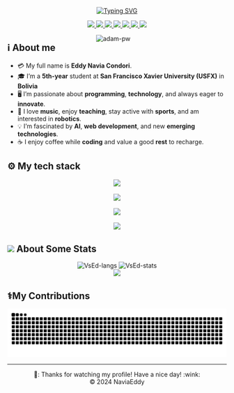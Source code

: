 <p align="center">
  <a href="https://github.com/NaviaEddy"><img src="https://readme-typing-svg.herokuapp.com?font=Pacifico&size=47&duration=6000&pause=800&color=58a6ff&center=true&vCenter=true&width=850&height=120&lines=Hi%2C+%F0%9F%91%8B+I+am+VsEd;Computer+Science+Engineering+Student" alt="Typing SVG" /></a>
</p>

<p align="center">
  <a href="mailto:eddy.navia.405@gmail.com">
    <img src="https://img.shields.io/badge/Gmail-D14836?style=for-the-badge&logo=gmail&logoColor=white"/>
  </a>
  
  <a href="https://github.com/NaviaEddy">
    <img src="https://img.shields.io/badge/GitHub-100000?style=for-the-badge&logo=github&logoColor=white"/>
  </a>
  
  <a href="https://gitlab.com/NaviaEddy">
    <img src="https://img.shields.io/badge/GitLab-330F63?style=for-the-badge&logo=gitlab&logoColor=white"/>
  </a>

  <a href="https://www.instagram.com/eddy.naviacondori/profilecard/?igsh=amtnM21waHVhNWEx">
    <img src="https://img.shields.io/badge/Instagram-E4405F?style=for-the-badge&logo=instagram&logoColor=white"/>
  </a>

  <a href="https://www.linkedin.com/in/navía-condori-eddy-446222286">
    <img src="https://img.shields.io/badge/LinkedIn-0077B5?style=for-the-badge&logo=linkedin&logoColor=white"/>
  </a>

  <a href="https://x.com/prog_ed_nav_con?s=08">
    <img src="https://img.shields.io/badge/Twitter-1DA1F2?style=for-the-badge&logo=twitter&logoColor=white"/>
  </a>

  <a href="https://www.facebook.com/eddy.naviacondori?mibextid=ZbWKwL">
    <img src="https://img.shields.io/badge/Facebook-1877F2?style=for-the-badge&logo=facebook&logoColor=white"/>
  </a>
</p>

<p>
  <img align="right" style="width: 300px;" src="https://raw.githubusercontent.com/Adam-pw/Adam-pw/main/animation_500_kxa883sd.gif" alt="adam-pw" />
</p>

## ℹ️ About me

- 💳 My full name is **Eddy Navia Condori**.
- 🎓 I’m a **5th-year** student at **San Francisco Xavier University (USFX)** in **Bolivia**
- 🖥️ I’m passionate about **programming**, **technology**, and always eager to **innovate**.
- 🎵 I love **music**, enjoy **teaching**, stay active with **sports**, and am interested in **robotics**.
- 💡 I’m fascinated by **AI**, **web development**, and new **emerging technologies**.
- ☕ I enjoy coffee while **coding** and value a good **rest** to recharge.

## ⚙️ My tech stack
<p align="center">
  <a href="https://skillicons.dev">
    <img src="https://skillicons.dev/icons?i=gitlab,docker,c,cpp,nodejs,nestjs,html,css" />
  </a>
</p>

<p align="center">
  <a href="https://skillicons.dev">
    <img src="https://skillicons.dev/icons?i=bootstrap,figma,js,python,react,php,flutter,unreal engine" />
  </a>
</p>

<p align="center">
  <a href="https://skillicons.dev">
    <img src="https://skillicons.dev/icons?i=laravel,flask,java,mysql,idea,visualstudio,vscode,arduino" />
  </a>
</p>

<p align="center">
  <a href="https://skillicons.dev">
    <img src="https://skillicons.dev/icons?i=bash,git,postman" />
  </a>
</p>


## <img src="https://media0.giphy.com/media/cNZqrH5IzOG0xrlWks/giphy.gif?cid=ecf05e47map255q427en9uprqc1sb0unjq5k4fnqg5pmhhs4&rid=giphy.gif&ct=s" width="50px"> About Some Stats
<div align="center">
<img height="150em" src="https://github-readme-stats.vercel.app/api/top-langs/?username=NaviaEddy&layout=compact&show_icon=true&theme=algolia" alt="VsEd-langs"/>
<img height="150em" src="https://github-readme-stats.vercel.app/api/?username=NaviaEddy&layout=compact&show_icon=true&theme=algolia" alt="VsEd-stats"/>
</div>
<div align="center">
  <img src="http://github-readme-streak-stats.herokuapp.com?user=NaviaEddy&theme=algolia&background=0d1117&hide_border=true" />
</div>

## ⚕️My Contributions
  <p align="center">
    <picture>
      <source media="(prefers-color-scheme: dark)" srcset="github-snake-dark.svg" />
      <img alt="github-snake" src="github-snake.svg" />
    </picture>
  </p>

<hr/>

<div align="center">
  🤙: Thanks for watching my profile! Have a nice day! :wink: <br/>
  &copy; 2024 NaviaEddy
</div>
